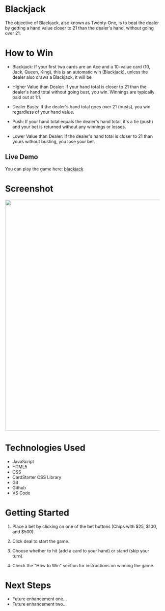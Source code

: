 # Blackjack
The objective of Blackjack, also known as Twenty-One, is to beat the dealer by getting a hand value closer to 21 than the dealer's hand, without going over 21. 

# How to Win
* Blackjack: If your first two cards are an Ace and a 10-value card (10, Jack, Queen, King), this is an automatic win (Blackjack), unless the dealer also draws a Blackjack, it will be

* Higher Value than Dealer: If your hand total is closer to 21 than the dealer's hand total without going bust, you win. Winnings are typically paid out at 1:1.

* Dealer Busts: If the dealer's hand total goes over 21 (busts), you win regardless of your hand value.

* Push: If your hand total equals the dealer's hand total, it's a tie (push) and your bet is returned without any winnings or losses.

* Lower Value than Dealer: If the dealer's hand total is closer to 21 than yours without busting, you lose your bet.

## Live Demo

You can play the game here: [blackjack](https://galichinsky.github.io/blackjack/)

# Screenshot

<img src="https://i.imgur.com/gvHpB6V.png" height="750px" width="950px">


# Technologies Used

- JavaScript
- HTML5
- CSS
- CardStarter CSS Library
- Git
- Github
- VS Code

# Getting Started

1. Place a bet by clicking on one of the bet buttons (Chips with $25, $100, and $500).

2. Click deal to start the game.

3. Choose whether to hit (add a card to your hand) or stand (skip your turn).

4. Check the "How to Win" section for instructions on winning the game.

# Next Steps

- Future enhancement one...
- Future enhancement two...